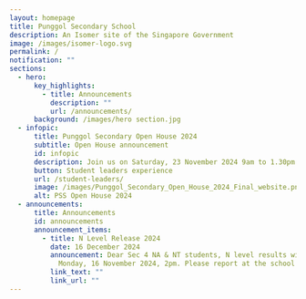 ```yaml
---
layout: homepage
title: Punggol Secondary School
description: An Isomer site of the Singapore Government
image: /images/isomer-logo.svg
permalink: /
notification: ""
sections:
  - hero:
      key_highlights:
        - title: Announcements
          description: ""
          url: /announcements/
      background: /images/hero section.jpg
  - infopic:
      title: Punggol Secondary Open House 2024
      subtitle: Open House announcement
      id: infopic
      description: Join us on Saturday, 23 November 2024 9am to 1.30pm
      button: Student leaders experience
      url: /student-leaders/
      image: /images/Punggol_Secondary_Open_House_2024_Final_website.png
      alt: PSS Open House 2024
  - announcements:
      title: Announcements
      id: announcements
      announcement_items:
        - title: N Level Release 2024
          date: 16 December 2024
          announcement: Dear Sec 4 NA & NT students, N level results will be released on
            Monday, 16 November 2024, 2pm. Please report at the school hall.
          link_text: ""
          link_url: ""
---
```


